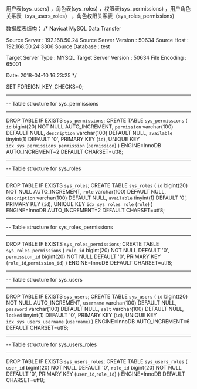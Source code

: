 用户表(sys_users) ，角色表(sys_roles) ，权限表(sys_permissions)  ，用户角色关系表（sys_users_roles） ，角色权限关系表（sys_roles_permissions)

数据库表结构：
/*
Navicat MySQL Data Transfer

Source Server         : 192.168.50.24
Source Server Version : 50634
Source Host           : 192.168.50.24:3306
Source Database       : test

Target Server Type    : MYSQL
Target Server Version : 50634
File Encoding         : 65001

Date: 2018-04-10 16:23:25
*/

SET FOREIGN_KEY_CHECKS=0;

-- ----------------------------
-- Table structure for sys_permissions
-- ----------------------------
DROP TABLE IF EXISTS `sys_permissions`;
CREATE TABLE `sys_permissions` (
  `id` bigint(20) NOT NULL AUTO_INCREMENT,
  `permission` varchar(100) DEFAULT NULL,
  `description` varchar(100) DEFAULT NULL,
  `available` tinyint(1) DEFAULT '0',
  PRIMARY KEY (`id`),
  UNIQUE KEY `idx_sys_permissions_permission` (`permission`)
) ENGINE=InnoDB AUTO_INCREMENT=2 DEFAULT CHARSET=utf8;

-- ----------------------------
-- Table structure for sys_roles
-- ----------------------------
DROP TABLE IF EXISTS `sys_roles`;
CREATE TABLE `sys_roles` (
  `id` bigint(20) NOT NULL AUTO_INCREMENT,
  `role` varchar(100) DEFAULT NULL,
  `description` varchar(100) DEFAULT NULL,
  `available` tinyint(1) DEFAULT '0',
  PRIMARY KEY (`id`),
  UNIQUE KEY `idx_sys_roles_role` (`role`)
) ENGINE=InnoDB AUTO_INCREMENT=2 DEFAULT CHARSET=utf8;

-- ----------------------------
-- Table structure for sys_roles_permissions
-- ----------------------------
DROP TABLE IF EXISTS `sys_roles_permissions`;
CREATE TABLE `sys_roles_permissions` (
  `role_id` bigint(20) NOT NULL DEFAULT '0',
  `permission_id` bigint(20) NOT NULL DEFAULT '0',
  PRIMARY KEY (`role_id`,`permission_id`)
) ENGINE=InnoDB DEFAULT CHARSET=utf8;

-- ----------------------------
-- Table structure for sys_users
-- ----------------------------
DROP TABLE IF EXISTS `sys_users`;
CREATE TABLE `sys_users` (
  `id` bigint(20) NOT NULL AUTO_INCREMENT,
  `username` varchar(100) DEFAULT NULL,
  `password` varchar(100) DEFAULT NULL,
  `salt` varchar(100) DEFAULT NULL,
  `locked` tinyint(1) DEFAULT '0',
  PRIMARY KEY (`id`),
  UNIQUE KEY `idx_sys_users_username` (`username`)
) ENGINE=InnoDB AUTO_INCREMENT=6 DEFAULT CHARSET=utf8;

-- ----------------------------
-- Table structure for sys_users_roles
-- ----------------------------
DROP TABLE IF EXISTS `sys_users_roles`;
CREATE TABLE `sys_users_roles` (
  `user_id` bigint(20) NOT NULL DEFAULT '0',
  `role_id` bigint(20) NOT NULL DEFAULT '0',
  PRIMARY KEY (`user_id`,`role_id`)
) ENGINE=InnoDB DEFAULT CHARSET=utf8;
